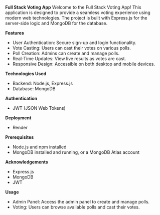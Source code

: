 **Full Stack Voting App**
Welcome to the Full Stack Voting App! This application is designed to provide a seamless voting experience using modern web technologies. The project is built with Express.js for the server-side logic and MongoDB for the database.

**Features**
* User Authentication: Secure sign-up and login functionality.
* Vote Casting: Users can cast their votes on various polls.
* Poll Creation: Admins can create and manage polls.
* Real-Time Updates: View live results as votes are cast.
* Responsive Design: Accessible on both desktop and mobile devices.

**Technologies Used**
* Backend: Node.js, Express.js
* Database: MongoDB

**Authentication**
* JWT (JSON Web Tokens)

**Deployment**
* Render  

**Prerequisites**
* Node.js and npm installed
* MongoDB installed and running, or a MongoDB Atlas account

**Acknowledgements**
* Express.js
* MongoDB
* JWT

**Usage**
* Admin Panel: Access the admin panel to create and manage polls.
* Voting: Users can browse available polls and cast their votes.
